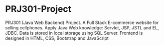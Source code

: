 # PRJ301-Project
PRJ301 (Java Web Backend) Project. A Full Stack E-commerce website for selling cellphones. Apply Java Web knowledge: Servlet, JSP, JSTL and EL, JDBC. Data is stored in local storage using SQL Server. Frontend is designed in HTML, CSS, Bootstrap and JavaScript
